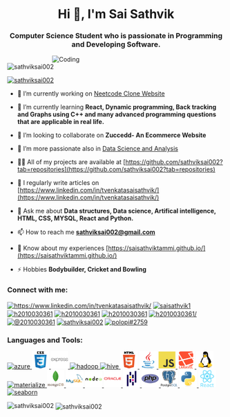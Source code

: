 

<h1 align="center">Hi 👋, I'm Sai Sathvik</h1>
<h3 align="center">Computer Science Student who is passionate in Programming and Developing Software.</h3>
<img align="right" alt="Coding" width="400" src="https://cdn.dribbble.com/users/1162077/screenshots/3848914/programmer.gif">

<p align="left"> <img src="https://komarev.com/ghpvc/?username=sathviksai002&label=Profile%20views&color=0e75b6&style=flat" alt="sathviksai002" /> </p>

<p align="left"> <a href="https://github.com/ryo-ma/github-profile-trophy"><img src="https://github-profile-trophy.vercel.app/?username=sathviksai002" alt="sathviksai002" /></a> </p>

- 🔭 I’m currently working on [Neetcode Clone Website](https://lnkd.in/g6SP_d5A)

- 🌱 I’m currently learning **React, Dynamic programming, Back tracking and Graphs using C++ and many advanced programming questions that are applicable in real life.**

- 👯 I’m looking to collaborate on **Zuccedd- An Ecommerce Website**

- 🤝 I’m more passionate also in [Data Science and Analysis](https://github.com/sathviksai002/Youtube_Video_Trending_Analysis)

- 👨‍💻 All of my projects are available at [https://github.com/sathviksai002?tab=repositories](https://github.com/sathviksai002?tab=repositories)

- 📝 I regularly write articles on [https://www.linkedin.com/in/tvenkatasaisathvik/](https://www.linkedin.com/in/tvenkatasaisathvik/)

- 💬 Ask me about **Data structures, Data science, Artifical intelligence, HTML, CSS, MYSQL, React and Python.**

- 📫 How to reach me **sathviksai002@gmail.com**

- 📄 Know about my experiences [https://saisathviktammi.github.io/](https://saisathviktammi.github.io/)

- ⚡ Hobbies **Bodybuilder, Cricket and Bowling**

<h3 align="left">Connect with me:</h3>
<p align="left">
<a href="https://linkedin.com/in/https://www.linkedin.com/in/tvenkatasaisathvik/" target="blank"><img align="center" src="https://raw.githubusercontent.com/rahuldkjain/github-profile-readme-generator/master/src/images/icons/Social/linked-in-alt.svg" alt="https://www.linkedin.com/in/tvenkatasaisathvik/" height="30" width="40" /></a>
<a href="https://kaggle.com/saisathvik1" target="blank"><img align="center" src="https://raw.githubusercontent.com/rahuldkjain/github-profile-readme-generator/master/src/images/icons/Social/kaggle.svg" alt="saisathvik1" height="30" width="40" /></a>
<a href="https://www.codechef.com/users/h2010030361" target="blank"><img align="center" src="https://cdn.jsdelivr.net/npm/simple-icons@3.1.0/icons/codechef.svg" alt="h2010030361" height="30" width="40" /></a>
<a href="https://www.hackerrank.com/h2010030361" target="blank"><img align="center" src="https://raw.githubusercontent.com/rahuldkjain/github-profile-readme-generator/master/src/images/icons/Social/hackerrank.svg" alt="h2010030361" height="30" width="40" /></a>
<a href="https://codeforces.com/profile/h2010030361" target="blank"><img align="center" src="https://raw.githubusercontent.com/rahuldkjain/github-profile-readme-generator/master/src/images/icons/Social/codeforces.svg" alt="h2010030361" height="30" width="40" /></a>
<a href="https://www.leetcode.com/h2010030361/" target="blank"><img align="center" src="https://raw.githubusercontent.com/rahuldkjain/github-profile-readme-generator/master/src/images/icons/Social/leet-code.svg" alt="h2010030361/" height="30" width="40" /></a>
<a href="https://www.hackerearth.com/@2010030361" target="blank"><img align="center" src="https://raw.githubusercontent.com/rahuldkjain/github-profile-readme-generator/master/src/images/icons/Social/hackerearth.svg" alt="@2010030361" height="30" width="40" /></a>
<a href="https://auth.geeksforgeeks.org/user/sathviksai002" target="blank"><img align="center" src="https://raw.githubusercontent.com/rahuldkjain/github-profile-readme-generator/master/src/images/icons/Social/geeks-for-geeks.svg" alt="sathviksai002" height="30" width="40" /></a>
<a href="https://discord.gg/polopi#2759" target="blank"><img align="center" src="https://raw.githubusercontent.com/rahuldkjain/github-profile-readme-generator/master/src/images/icons/Social/discord.svg" alt="polopi#2759" height="30" width="40" /></a>
</p>

<h3 align="left">Languages and Tools:</h3>
<p align="left"> <a href="https://azure.microsoft.com/en-in/" target="_blank" rel="noreferrer"> <img src="https://www.vectorlogo.zone/logos/microsoft_azure/microsoft_azure-icon.svg" alt="azure" width="40" height="40"/> </a> <a href="https://www.w3schools.com/css/" target="_blank" rel="noreferrer"> <img src="https://raw.githubusercontent.com/devicons/devicon/master/icons/css3/css3-original-wordmark.svg" alt="css3" width="40" height="40"/> </a> <a href="https://expressjs.com" target="_blank" rel="noreferrer"> <img src="https://raw.githubusercontent.com/devicons/devicon/master/icons/express/express-original-wordmark.svg" alt="express" width="40" height="40"/> </a> <a href="https://hadoop.apache.org/" target="_blank" rel="noreferrer"> <img src="https://www.vectorlogo.zone/logos/apache_hadoop/apache_hadoop-icon.svg" alt="hadoop" width="40" height="40"/> </a> <a href="https://hive.apache.org/" target="_blank" rel="noreferrer"> <img src="https://www.vectorlogo.zone/logos/apache_hive/apache_hive-icon.svg" alt="hive" width="40" height="40"/> </a> <a href="https://www.w3.org/html/" target="_blank" rel="noreferrer"> <img src="https://raw.githubusercontent.com/devicons/devicon/master/icons/html5/html5-original-wordmark.svg" alt="html5" width="40" height="40"/> </a> <a href="https://www.java.com" target="_blank" rel="noreferrer"> <img src="https://raw.githubusercontent.com/devicons/devicon/master/icons/java/java-original.svg" alt="java" width="40" height="40"/> </a> <a href="https://developer.mozilla.org/en-US/docs/Web/JavaScript" target="_blank" rel="noreferrer"> <img src="https://raw.githubusercontent.com/devicons/devicon/master/icons/javascript/javascript-original.svg" alt="javascript" width="40" height="40"/> </a> <a href="https://laravel.com/" target="_blank" rel="noreferrer"> <img src="https://raw.githubusercontent.com/devicons/devicon/master/icons/laravel/laravel-plain-wordmark.svg" alt="laravel" width="40" height="40"/> </a> <a href="https://www.linux.org/" target="_blank" rel="noreferrer"> <img src="https://raw.githubusercontent.com/devicons/devicon/master/icons/linux/linux-original.svg" alt="linux" width="40" height="40"/> </a> <a href="https://materializecss.com/" target="_blank" rel="noreferrer"> <img src="https://raw.githubusercontent.com/prplx/svg-logos/5585531d45d294869c4eaab4d7cf2e9c167710a9/svg/materialize.svg" alt="materialize" width="40" height="40"/> </a> <a href="https://www.mongodb.com/" target="_blank" rel="noreferrer"> <img src="https://raw.githubusercontent.com/devicons/devicon/master/icons/mongodb/mongodb-original-wordmark.svg" alt="mongodb" width="40" height="40"/> </a> <a href="https://www.mysql.com/" target="_blank" rel="noreferrer"> <img src="https://raw.githubusercontent.com/devicons/devicon/master/icons/mysql/mysql-original-wordmark.svg" alt="mysql" width="40" height="40"/> </a> <a href="https://nodejs.org" target="_blank" rel="noreferrer"> <img src="https://raw.githubusercontent.com/devicons/devicon/master/icons/nodejs/nodejs-original-wordmark.svg" alt="nodejs" width="40" height="40"/> </a> <a href="https://www.oracle.com/" target="_blank" rel="noreferrer"> <img src="https://raw.githubusercontent.com/devicons/devicon/master/icons/oracle/oracle-original.svg" alt="oracle" width="40" height="40"/> </a> <a href="https://pandas.pydata.org/" target="_blank" rel="noreferrer"> <img src="https://raw.githubusercontent.com/devicons/devicon/2ae2a900d2f041da66e950e4d48052658d850630/icons/pandas/pandas-original.svg" alt="pandas" width="40" height="40"/> </a> <a href="https://www.php.net" target="_blank" rel="noreferrer"> <img src="https://raw.githubusercontent.com/devicons/devicon/master/icons/php/php-original.svg" alt="php" width="40" height="40"/> </a> <a href="https://www.postgresql.org" target="_blank" rel="noreferrer"> <img src="https://raw.githubusercontent.com/devicons/devicon/master/icons/postgresql/postgresql-original-wordmark.svg" alt="postgresql" width="40" height="40"/> </a> <a href="https://www.python.org" target="_blank" rel="noreferrer"> <img src="https://raw.githubusercontent.com/devicons/devicon/master/icons/python/python-original.svg" alt="python" width="40" height="40"/> </a> <a href="https://reactjs.org/" target="_blank" rel="noreferrer"> <img src="https://raw.githubusercontent.com/devicons/devicon/master/icons/react/react-original-wordmark.svg" alt="react" width="40" height="40"/> </a> <a href="https://seaborn.pydata.org/" target="_blank" rel="noreferrer"> <img src="https://seaborn.pydata.org/_images/logo-mark-lightbg.svg" alt="seaborn" width="40" height="40"/> </a> </p>

<p><img align="left" src="https://github-readme-stats.vercel.app/api/top-langs?username=sathviksai002&show_icons=true&locale=en&layout=compact" alt="sathviksai002" /></p>

<p>&nbsp;<img align="center" src="https://github-readme-stats.vercel.app/api?username=sathviksai002&show_icons=true&locale=en" alt="sathviksai002" /></p>
